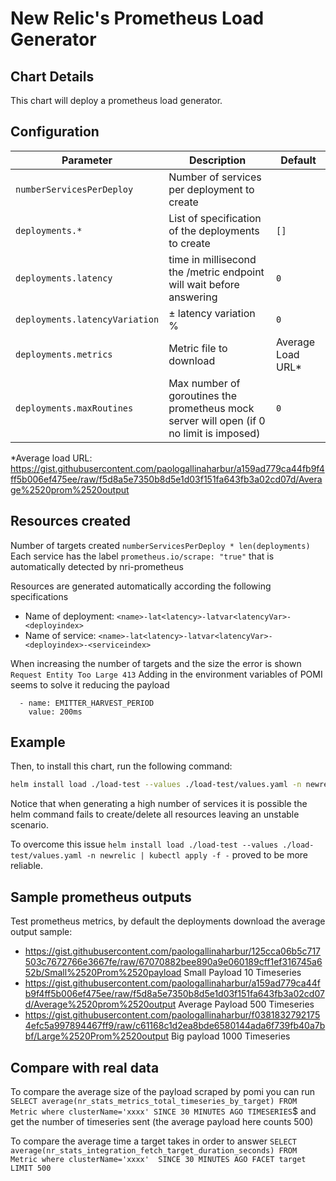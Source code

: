 # New Relic's Prometheus Load Generator

## Chart Details

This chart will deploy a prometheus load generator.

## Configuration

| Parameter                                                  | Description                                                                                                                                                                                                                           | Default                                |
|------------------------------------------------------------|---------------------------------------------------------------------------------------------------------------------------------------------------------------------------------------------------------------------------------------|----------------------------------------|
| `numberServicesPerDeploy`                                        | Number of services per deployment to create                                                                                                                                                                                                        |                          |
| `deployments.*`                                             | List of specification of the deployments to create                                                                                                                                                                                                      | `[]`                                   |
| `deployments.latency`                                              | time in millisecond the /metric endpoint will wait before answering                                                                                                                                                                        |                `0`                    |
| `deployments.latencyVariation`                                                 | ± latency variation %                                                                                                                                                                                                  | `0`                                   |
| `deployments.metrics`                                         | Metric file to download                                                                                                                                                                                                | Average Load URL*                                 |
| `deployments.maxRoutines`                           | Max number of goroutines the prometheus mock server will open (if 0 no limit is imposed)                                                                                                                             | `0`                                  |

*Average load URL: https://gist.githubusercontent.com/paologallinaharbur/a159ad779ca44fb9f4ff5b006ef475ee/raw/f5d8a5e7350b8d5e1d03f151fa643fb3a02cd07d/Average%2520prom%2520output

## Resources created

Number of targets created `numberServicesPerDeploy * len(deployments)`
Each service has the label `prometheus.io/scrape: "true"` that is automatically detected by nri-prometheus

Resources are generated automatically according the following specifications
 - Name of deployment: `<name>-lat<latency>-latvar<latencyVar>-<deployindex>`
 - Name of service: `<name>-lat<latency>-latvar<latencyVar>-<deployindex>-<serviceindex>`

When increasing the number of targets and the size the error is shown `Request Entity Too Large 413`
Adding in the environment variables of POMI seems to solve it reducing the payload
```
  - name: EMITTER_HARVEST_PERIOD
    value: 200ms
```

## Example

Then, to install this chart, run the following command:

```sh
helm install load ./load-test --values ./load-test/values.yaml -n newrelic
```

Notice that when generating a high number of services it is possible the helm command fails to create/delete all resources leaving an unstable scenario.

To overcome this issue `helm install load ./load-test --values ./load-test/values.yaml -n newrelic | kubectl apply -f -` proved to be more reliable.

## Sample prometheus outputs

Test prometheus metrics, by default the deployments download the average output sample:

 - https://gist.githubusercontent.com/paologallinaharbur/125cca06b5c717503c7672766e3667fe/raw/67070882bee890a9e060189cff1ef316745a652b/Small%2520Prom%2520payload Small Payload 10 Timeseries
 - https://gist.githubusercontent.com/paologallinaharbur/a159ad779ca44fb9f4ff5b006ef475ee/raw/f5d8a5e7350b8d5e1d03f151fa643fb3a02cd07d/Average%2520prom%2520output Average Payload 500 Timeseries
 - https://gist.githubusercontent.com/paologallinaharbur/f03818327921754efc5a997894467ff9/raw/c61168c1d2ea8bde6580144ada6f739fb40a7bbf/Large%2520Prom%2520output Big payload 1000 Timeseries
 

## Compare with real data

To compare the average size of the payload scraped by pomi you can run `SELECT average(nr_stats_metrics_total_timeseries_by_target) FROM Metric where clusterName='xxxx' SINCE 30 MINUTES AGO TIMESERIES`$
and get the number of timeseries sent (the average payload here counts 500)

To compare the average time a target takes in order to answer `SELECT average(nr_stats_integration_fetch_target_duration_seconds) FROM Metric where clusterName='xxxx'  SINCE 30 MINUTES AGO FACET target LIMIT 500`
